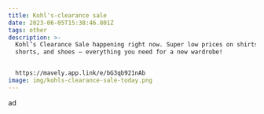 ```yaml
---
title: Kohl's-clearance sale
date: 2023-06-05T15:38:46.801Z
tags: other
description: >-
  Kohl’s Clearance Sale happening right now. Super low prices on shirts, tanks,
  shorts, and shoes – everything you need for a new wardrobe!


  https://mavely.app.link/e/bG3qb921nAb
image: img/kohls-clearance-sale-today.png
---
```



a﻿d